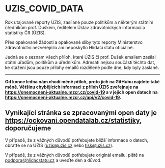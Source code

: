 # UZIS_COVID_DATA
Rok utajované reporty ÚZIS, zasílané pouze politikům a některým státním úředníkům prof. Duškem, ředitelem Ústav zdravotnických informací a statistiky ČR (ÚZIS).

Přes opakované žádosti a opakované sliby tyto reporty Ministerstvo zdravotnictví nezveřejnilo ani neposkytlo Hlídači státu oficiálně.

Jedná se o seznam všech příloh, které ÚZIS či prof. Dušek emailem zasílal státní úřadům, politikům a úředníkům. Adresáti nejsou součástí těchto dat, ke stažení jsou pouze přílohy emailů rozdělené podle dne, kdy byly zaslané.

---------------------------- 
**Od konce ledna nám chodí méně příloh, proto jich na GitHubu najdete také méně. Většinu chybějících informaci z příloh ÚZIS zveřejnuje na https://onemocneni-aktualne.mzcr.cz/covid-19 a v jejich open datech na https://onemocneni-aktualne.mzcr.cz/api/v2/covid-19.**

**Vynikající stránka se zpracovanými open daty je https://ockovani.opendatalab.cz/statistiky, doporučujeme**
---------------------------- 

V případě, že z vážných důvodů potřebujete bližší informace o datech, obratťe se na ÚZIS (uzis@uzis.cz nebo tisk@uzis.cz).

V případě, že z vážných důvodů potřebujete originál emailu, piště na podpora@hlidacstatu.cz a uveďte den a důvod. 
